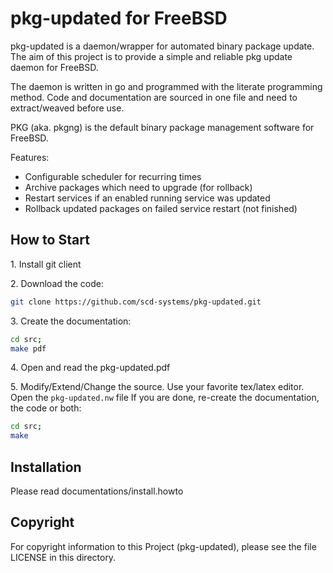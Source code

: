 pkg-updated for FreeBSD
=====================

pkg-updated is a daemon/wrapper for automated binary package update.
The aim of this project is to provide a simple and reliable pkg update daemon for FreeBSD.

The daemon is written in go and programmed with the literate programming method.
Code and documentation are sourced in one file and need to extract/weaved before use.

PKG (aka. pkgng) is the default binary package management software for FreeBSD.

Features:

- Configurable scheduler for recurring times
- Archive packages which need to upgrade (for rollback)
- Restart services if an enabled running service was updated
- Rollback updated packages on failed service restart (not finished)


How to Start
---------------------
1\. Install git client

2\. Download the code:

```bash
git clone https://github.com/scd-systems/pkg-updated.git
```

3\. Create the documentation:

```bash
cd src;
make pdf
```

4\. Open and read the pkg-updated.pdf

5\. Modify/Extend/Change the source.
Use your favorite tex/latex editor.
Open the `pkg-updated.nw` file
If you are done, re-create the documentation, the code or both:

```bash
cd src;
make
```

Installation
---------------------
Please read documentations/install.howto

Copyright
---------------------
For copyright information to this Project (pkg-updated), please see the file LICENSE in this directory.
